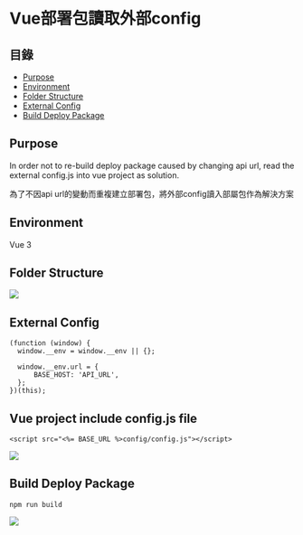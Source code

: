 # Vue部署包讀取外部config

## 目錄
- [Purpose](#purpose)
- [Environment](#environment)
- [Folder Structure](#folder-structure)
- [External Config](#external-config)
- [Build Deploy Package](#build-deploy-package)

## Purpose
In order not to re-build deploy package caused by changing api url, read the external config.js into vue project as solution. 

為了不因api url的變動而重複建立部署包，將外部config讀入部屬包作為解決方案

## Environment
Vue 3

## Folder Structure
![](https://i.imgur.com/p75ahqI.png)

## External Config
```
(function (window) {
  window.__env = window.__env || {};

  window.__env.url = {
      BASE_HOST: 'API_URL',
  };
})(this);
```

## Vue project include config.js file
```
<script src="<%= BASE_URL %>config/config.js"></script>
```
![](https://i.imgur.com/awXm4dB.png)

## Build Deploy Package
```
npm run build
```
![](https://i.imgur.com/skD54yB.png)


